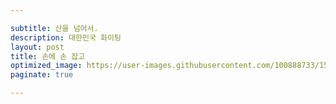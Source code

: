 ```yaml
---

subtitle: 산을 넘어서.
description: 대한민국 화이팅
layout: post
title: 손에 손 잡고
optimized_image: https://user-images.githubusercontent.com/100888733/156720178-3261153d-1823-41e9-81b5-70dc5e53afbd.jpg
paginate: true

---
```

